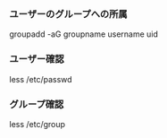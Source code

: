 ### ユーザーのグループへの所属
groupadd -aG groupname username uid

### ユーザー確認
less /etc/passwd

### グループ確認
less /etc/group
